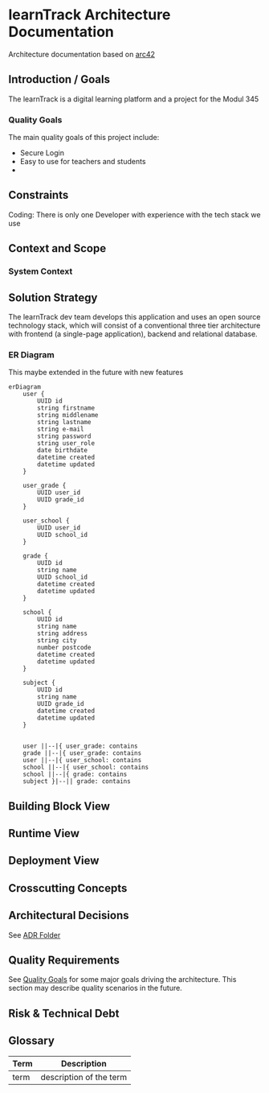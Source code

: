 # learnTrack Architecture Documentation
Architecture documentation based on [arc42](https://www.innoq.com/en/blog/brief-introduction-to-arc42/)

## Introduction / Goals

The learnTrack is a digital learning platform and a project for the Modul 345

### Quality Goals

The main quality goals of this project include:

- Secure Login
- Easy to use for teachers and students
- 

## Constraints

Coding: There is only one Developer with experience with the tech stack we use

## Context and Scope

### System Context


## Solution Strategy

The learnTrack dev team develops this application and uses an open source technology stack, which will consist of a conventional three tier architecture 
with frontend (a single-page application), backend and relational database.

### ER Diagram

This maybe extended in the future with new features

``` mermaid
erDiagram
    user {
        UUID id
        string firstname
        string middlename
        string lastname
        string e-mail
        string password
        string user_role
        date birthdate
        datetime created
        datetime updated
    }
    
    user_grade {
        UUID user_id
        UUID grade_id
    }
    
    user_school {
        UUID user_id
        UUID school_id
    }
    
    grade {
        UUID id
        string name
        UUID school_id
        datetime created
        datetime updated
    }
    
    school {
        UUID id
        string name
        string address 
        string city
        number postcode
        datetime created
        datetime updated
    }
   
    subject {
        UUID id
        string name 
        UUID grade_id
        datetime created
        datetime updated
    }
   
    
    user ||--|{ user_grade: contains
    grade ||--|{ user_grade: contains
    user ||--|{ user_school: contains
    school ||--|{ user_school: contains
    school ||--|{ grade: contains
    subject }|--|| grade: contains
```

## Building Block View

## Runtime View

## Deployment View

## Crosscutting Concepts

## Architectural Decisions

See [ADR Folder](../adr)

## Quality Requirements

See [Quality Goals](#quality-goals) for some major goals
driving the architecture. This section may describe quality scenarios
in the future.

## Risk & Technical Debt


## Glossary

| Term | Description             |
|------|-------------------------|
| term | description of the term |

